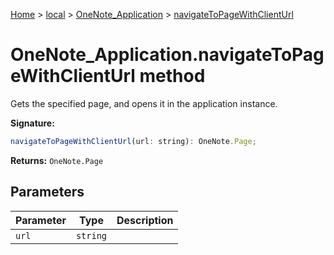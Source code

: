 [Home](./index) &gt; [local](local.md) &gt; [OneNote\_Application](local.onenote_application.md) &gt; [navigateToPageWithClientUrl](local.onenote_application.navigatetopagewithclienturl.md)

# OneNote\_Application.navigateToPageWithClientUrl method

Gets the specified page, and opens it in the application instance.

**Signature:**
```javascript
navigateToPageWithClientUrl(url: string): OneNote.Page;
```
**Returns:** `OneNote.Page`

## Parameters

|  Parameter | Type | Description |
|  --- | --- | --- |
|  `url` | `string` |  |

